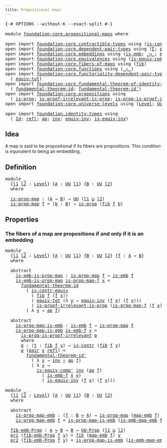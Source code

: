 ```yaml
---
title: Propositional maps
---
```


<pre class="Agda"><a id="44" class="Symbol">{-#</a> <a id="48" class="Keyword">OPTIONS</a> <a id="56" class="Pragma">--without-K</a> <a id="68" class="Pragma">--exact-split</a> <a id="82" class="Symbol">#-}</a>

<a id="87" class="Keyword">module</a> <a id="94" href="foundation-core.propositional-maps.html" class="Module">foundation-core.propositional-maps</a> <a id="129" class="Keyword">where</a>

<a id="136" class="Keyword">open</a> <a id="141" class="Keyword">import</a> <a id="148" href="foundation-core.contractible-types.html" class="Module">foundation-core.contractible-types</a> <a id="183" class="Keyword">using</a> <a id="189" class="Symbol">(</a><a id="190" href="foundation-core.contractible-types.html#3304" class="Function">is-contr-equiv</a><a id="204" class="Symbol">;</a> <a id="206" href="foundation-core.contractible-types.html#1006" class="Function">is-contr</a><a id="214" class="Symbol">)</a>
<a id="216" class="Keyword">open</a> <a id="221" class="Keyword">import</a> <a id="228" href="foundation-core.dependent-pair-types.html" class="Module">foundation-core.dependent-pair-types</a> <a id="265" class="Keyword">using</a> <a id="271" class="Symbol">(</a><a id="272" href="foundation-core.dependent-pair-types.html#515" class="Record">Σ</a><a id="273" class="Symbol">;</a> <a id="275" href="foundation-core.dependent-pair-types.html#588" class="InductiveConstructor">pair</a><a id="279" class="Symbol">;</a> <a id="281" href="foundation-core.dependent-pair-types.html#605" class="Field">pr1</a><a id="284" class="Symbol">;</a> <a id="286" href="foundation-core.dependent-pair-types.html#617" class="Field">pr2</a><a id="289" class="Symbol">)</a>
<a id="291" class="Keyword">open</a> <a id="296" class="Keyword">import</a> <a id="303" href="foundation-core.embeddings.html" class="Module">foundation-core.embeddings</a> <a id="330" class="Keyword">using</a> <a id="336" class="Symbol">(</a><a id="337" href="foundation-core.embeddings.html#992" class="Function">is-emb</a><a id="343" class="Symbol">;</a> <a id="345" href="foundation-core.embeddings.html#1074" class="Function Operator">_↪_</a><a id="348" class="Symbol">;</a> <a id="350" href="foundation-core.embeddings.html#1217" class="Function">map-emb</a><a id="357" class="Symbol">;</a> <a id="359" href="foundation-core.embeddings.html#1264" class="Function">is-emb-map-emb</a><a id="373" class="Symbol">)</a>
<a id="375" class="Keyword">open</a> <a id="380" class="Keyword">import</a> <a id="387" href="foundation-core.equivalences.html" class="Module">foundation-core.equivalences</a> <a id="416" class="Keyword">using</a> <a id="422" class="Symbol">(</a><a id="423" href="foundation-core.equivalences.html#7542" class="Function">is-equiv-comp&#39;</a><a id="437" class="Symbol">;</a> <a id="439" href="foundation-core.equivalences.html#1621" class="Function Operator">_≃_</a><a id="442" class="Symbol">)</a>
<a id="444" class="Keyword">open</a> <a id="449" class="Keyword">import</a> <a id="456" href="foundation-core.fibers-of-maps.html" class="Module">foundation-core.fibers-of-maps</a> <a id="487" class="Keyword">using</a> <a id="493" class="Symbol">(</a><a id="494" href="foundation-core.fibers-of-maps.html#942" class="Function">fib</a><a id="497" class="Symbol">)</a>
<a id="499" class="Keyword">open</a> <a id="504" class="Keyword">import</a> <a id="511" href="foundation-core.functions.html" class="Module">foundation-core.functions</a> <a id="537" class="Keyword">using</a> <a id="543" class="Symbol">(</a><a id="544" href="foundation-core.functions.html#420" class="Function Operator">_∘_</a><a id="547" class="Symbol">)</a>
<a id="549" class="Keyword">open</a> <a id="554" class="Keyword">import</a> <a id="561" href="foundation-core.functoriality-dependent-pair-types.html" class="Module">foundation-core.functoriality-dependent-pair-types</a> <a id="612" class="Keyword">using</a>
  <a id="620" class="Symbol">(</a> <a id="622" href="foundation-core.functoriality-dependent-pair-types.html#7267" class="Function">equiv-tot</a><a id="631" class="Symbol">)</a>
<a id="633" class="Keyword">open</a> <a id="638" class="Keyword">import</a> <a id="645" href="foundation-core.fundamental-theorem-of-identity-types.html" class="Module">foundation-core.fundamental-theorem-of-identity-types</a> <a id="699" class="Keyword">using</a>
  <a id="707" class="Symbol">(</a> <a id="709" href="foundation-core.fundamental-theorem-of-identity-types.html#1894" class="Function">fundamental-theorem-id</a><a id="731" class="Symbol">;</a> <a id="733" href="foundation-core.fundamental-theorem-of-identity-types.html#2165" class="Function">fundamental-theorem-id&#39;</a><a id="756" class="Symbol">)</a>
<a id="758" class="Keyword">open</a> <a id="763" class="Keyword">import</a> <a id="770" href="foundation-core.propositions.html" class="Module">foundation-core.propositions</a> <a id="799" class="Keyword">using</a>
  <a id="807" class="Symbol">(</a> <a id="809" href="foundation-core.propositions.html#1309" class="Function">is-prop</a><a id="816" class="Symbol">;</a> <a id="818" href="foundation-core.propositions.html#3047" class="Function">is-proof-irrelevant-is-prop</a><a id="845" class="Symbol">;</a> <a id="847" href="foundation-core.propositions.html#3220" class="Function">is-prop-is-proof-irrelevant</a><a id="874" class="Symbol">;</a> <a id="876" href="foundation-core.propositions.html#1393" class="Function">UU-Prop</a><a id="883" class="Symbol">)</a>
<a id="885" class="Keyword">open</a> <a id="890" class="Keyword">import</a> <a id="897" href="foundation-core.universe-levels.html" class="Module">foundation-core.universe-levels</a> <a id="929" class="Keyword">using</a> <a id="935" class="Symbol">(</a><a id="936" href="Agda.Primitive.html#597" class="Postulate">Level</a><a id="941" class="Symbol">;</a> <a id="943" href="foundation-core.universe-levels.html#235" class="Primitive">UU</a><a id="945" class="Symbol">;</a> <a id="947" href="Agda.Primitive.html#810" class="Primitive Operator">_⊔_</a><a id="950" class="Symbol">)</a>

<a id="953" class="Keyword">open</a> <a id="958" class="Keyword">import</a> <a id="965" href="foundation.identity-types.html" class="Module">foundation.identity-types</a> <a id="991" class="Keyword">using</a>
  <a id="999" class="Symbol">(</a> <a id="1001" href="foundation-core.identity-types.html#1767" class="Datatype">Id</a><a id="1003" class="Symbol">;</a> <a id="1005" href="foundation-core.identity-types.html#1820" class="InductiveConstructor">refl</a><a id="1009" class="Symbol">;</a> <a id="1011" href="foundation-core.identity-types.html#4003" class="Function">ap</a><a id="1013" class="Symbol">;</a> <a id="1015" href="foundation-core.identity-types.html#2729" class="Function">inv</a><a id="1018" class="Symbol">;</a> <a id="1020" href="foundation.identity-types.html#1228" class="Function">equiv-inv</a><a id="1029" class="Symbol">;</a> <a id="1031" href="foundation.identity-types.html#1101" class="Function">is-equiv-inv</a><a id="1043" class="Symbol">)</a>
</pre>
## Idea

A map is said to be propositional if its fibers are propositions. This condition is equivalent to being an embedding.

## Definition

<pre class="Agda"><a id="1201" class="Keyword">module</a> <a id="1208" href="foundation-core.propositional-maps.html#1208" class="Module">_</a>
  <a id="1212" class="Symbol">{</a><a id="1213" href="foundation-core.propositional-maps.html#1213" class="Bound">l1</a> <a id="1216" href="foundation-core.propositional-maps.html#1216" class="Bound">l2</a> <a id="1219" class="Symbol">:</a> <a id="1221" href="Agda.Primitive.html#597" class="Postulate">Level</a><a id="1226" class="Symbol">}</a> <a id="1228" class="Symbol">{</a><a id="1229" href="foundation-core.propositional-maps.html#1229" class="Bound">A</a> <a id="1231" class="Symbol">:</a> <a id="1233" href="foundation-core.universe-levels.html#235" class="Primitive">UU</a> <a id="1236" href="foundation-core.propositional-maps.html#1213" class="Bound">l1</a><a id="1238" class="Symbol">}</a> <a id="1240" class="Symbol">{</a><a id="1241" href="foundation-core.propositional-maps.html#1241" class="Bound">B</a> <a id="1243" class="Symbol">:</a> <a id="1245" href="foundation-core.universe-levels.html#235" class="Primitive">UU</a> <a id="1248" href="foundation-core.propositional-maps.html#1216" class="Bound">l2</a><a id="1250" class="Symbol">}</a>
  <a id="1254" class="Keyword">where</a>

  <a id="1263" href="foundation-core.propositional-maps.html#1263" class="Function">is-prop-map</a> <a id="1275" class="Symbol">:</a> <a id="1277" class="Symbol">(</a><a id="1278" href="foundation-core.propositional-maps.html#1229" class="Bound">A</a> <a id="1280" class="Symbol">→</a> <a id="1282" href="foundation-core.propositional-maps.html#1241" class="Bound">B</a><a id="1283" class="Symbol">)</a> <a id="1285" class="Symbol">→</a> <a id="1287" href="foundation-core.universe-levels.html#235" class="Primitive">UU</a> <a id="1290" class="Symbol">(</a><a id="1291" href="foundation-core.propositional-maps.html#1213" class="Bound">l1</a> <a id="1294" href="Agda.Primitive.html#810" class="Primitive Operator">⊔</a> <a id="1296" href="foundation-core.propositional-maps.html#1216" class="Bound">l2</a><a id="1298" class="Symbol">)</a>
  <a id="1302" href="foundation-core.propositional-maps.html#1263" class="Function">is-prop-map</a> <a id="1314" href="foundation-core.propositional-maps.html#1314" class="Bound">f</a> <a id="1316" class="Symbol">=</a> <a id="1318" class="Symbol">(</a><a id="1319" href="foundation-core.propositional-maps.html#1319" class="Bound">b</a> <a id="1321" class="Symbol">:</a> <a id="1323" href="foundation-core.propositional-maps.html#1241" class="Bound">B</a><a id="1324" class="Symbol">)</a> <a id="1326" class="Symbol">→</a> <a id="1328" href="foundation-core.propositions.html#1309" class="Function">is-prop</a> <a id="1336" class="Symbol">(</a><a id="1337" href="foundation-core.fibers-of-maps.html#942" class="Function">fib</a> <a id="1341" href="foundation-core.propositional-maps.html#1314" class="Bound">f</a> <a id="1343" href="foundation-core.propositional-maps.html#1319" class="Bound">b</a><a id="1344" class="Symbol">)</a>
</pre>
## Properties

### The fibers of a map are propositions if and only if it is an embedding

<pre class="Agda"><a id="1450" class="Keyword">module</a> <a id="1457" href="foundation-core.propositional-maps.html#1457" class="Module">_</a>
  <a id="1461" class="Symbol">{</a><a id="1462" href="foundation-core.propositional-maps.html#1462" class="Bound">l1</a> <a id="1465" href="foundation-core.propositional-maps.html#1465" class="Bound">l2</a> <a id="1468" class="Symbol">:</a> <a id="1470" href="Agda.Primitive.html#597" class="Postulate">Level</a><a id="1475" class="Symbol">}</a> <a id="1477" class="Symbol">{</a><a id="1478" href="foundation-core.propositional-maps.html#1478" class="Bound">A</a> <a id="1480" class="Symbol">:</a> <a id="1482" href="foundation-core.universe-levels.html#235" class="Primitive">UU</a> <a id="1485" href="foundation-core.propositional-maps.html#1462" class="Bound">l1</a><a id="1487" class="Symbol">}</a> <a id="1489" class="Symbol">{</a><a id="1490" href="foundation-core.propositional-maps.html#1490" class="Bound">B</a> <a id="1492" class="Symbol">:</a> <a id="1494" href="foundation-core.universe-levels.html#235" class="Primitive">UU</a> <a id="1497" href="foundation-core.propositional-maps.html#1465" class="Bound">l2</a><a id="1499" class="Symbol">}</a> <a id="1501" class="Symbol">{</a><a id="1502" href="foundation-core.propositional-maps.html#1502" class="Bound">f</a> <a id="1504" class="Symbol">:</a> <a id="1506" href="foundation-core.propositional-maps.html#1478" class="Bound">A</a> <a id="1508" class="Symbol">→</a> <a id="1510" href="foundation-core.propositional-maps.html#1490" class="Bound">B</a><a id="1511" class="Symbol">}</a>
  <a id="1515" class="Keyword">where</a>

  <a id="1524" class="Keyword">abstract</a>
    <a id="1537" href="foundation-core.propositional-maps.html#1537" class="Function">is-emb-is-prop-map</a> <a id="1556" class="Symbol">:</a> <a id="1558" href="foundation-core.propositional-maps.html#1263" class="Function">is-prop-map</a> <a id="1570" href="foundation-core.propositional-maps.html#1502" class="Bound">f</a> <a id="1572" class="Symbol">→</a> <a id="1574" href="foundation-core.embeddings.html#992" class="Function">is-emb</a> <a id="1581" href="foundation-core.propositional-maps.html#1502" class="Bound">f</a>
    <a id="1587" href="foundation-core.propositional-maps.html#1537" class="Function">is-emb-is-prop-map</a> <a id="1606" href="foundation-core.propositional-maps.html#1606" class="Bound">is-prop-map-f</a> <a id="1620" href="foundation-core.propositional-maps.html#1620" class="Bound">x</a> <a id="1622" class="Symbol">=</a>
      <a id="1630" href="foundation-core.fundamental-theorem-of-identity-types.html#1894" class="Function">fundamental-theorem-id</a>
        <a id="1661" class="Symbol">(</a> <a id="1663" href="foundation-core.contractible-types.html#3304" class="Function">is-contr-equiv</a>
          <a id="1688" class="Symbol">(</a> <a id="1690" href="foundation-core.fibers-of-maps.html#942" class="Function">fib</a> <a id="1694" href="foundation-core.propositional-maps.html#1502" class="Bound">f</a> <a id="1696" class="Symbol">(</a><a id="1697" href="foundation-core.propositional-maps.html#1502" class="Bound">f</a> <a id="1699" href="foundation-core.propositional-maps.html#1620" class="Bound">x</a><a id="1700" class="Symbol">))</a>
          <a id="1713" class="Symbol">(</a> <a id="1715" href="foundation-core.functoriality-dependent-pair-types.html#7267" class="Function">equiv-tot</a> <a id="1725" class="Symbol">(λ</a> <a id="1728" href="foundation-core.propositional-maps.html#1728" class="Bound">y</a> <a id="1730" class="Symbol">→</a> <a id="1732" href="foundation.identity-types.html#1228" class="Function">equiv-inv</a> <a id="1742" class="Symbol">(</a><a id="1743" href="foundation-core.propositional-maps.html#1502" class="Bound">f</a> <a id="1745" href="foundation-core.propositional-maps.html#1620" class="Bound">x</a><a id="1746" class="Symbol">)</a> <a id="1748" class="Symbol">(</a><a id="1749" href="foundation-core.propositional-maps.html#1502" class="Bound">f</a> <a id="1751" href="foundation-core.propositional-maps.html#1728" class="Bound">y</a><a id="1752" class="Symbol">)))</a>
          <a id="1766" class="Symbol">(</a> <a id="1768" href="foundation-core.propositions.html#3047" class="Function">is-proof-irrelevant-is-prop</a> <a id="1796" class="Symbol">(</a><a id="1797" href="foundation-core.propositional-maps.html#1606" class="Bound">is-prop-map-f</a> <a id="1811" class="Symbol">(</a><a id="1812" href="foundation-core.propositional-maps.html#1502" class="Bound">f</a> <a id="1814" href="foundation-core.propositional-maps.html#1620" class="Bound">x</a><a id="1815" class="Symbol">))</a> <a id="1818" class="Symbol">(</a><a id="1819" href="foundation-core.dependent-pair-types.html#588" class="InductiveConstructor">pair</a> <a id="1824" href="foundation-core.propositional-maps.html#1620" class="Bound">x</a> <a id="1826" href="foundation-core.identity-types.html#1820" class="InductiveConstructor">refl</a><a id="1830" class="Symbol">)))</a>
        <a id="1842" class="Symbol">(</a> <a id="1844" class="Symbol">λ</a> <a id="1846" href="foundation-core.propositional-maps.html#1846" class="Bound">y</a> <a id="1848" class="Symbol">→</a> <a id="1850" href="foundation-core.identity-types.html#4003" class="Function">ap</a> <a id="1853" href="foundation-core.propositional-maps.html#1502" class="Bound">f</a><a id="1854" class="Symbol">)</a>

  <a id="1859" class="Keyword">abstract</a>
    <a id="1872" href="foundation-core.propositional-maps.html#1872" class="Function">is-prop-map-is-emb</a> <a id="1891" class="Symbol">:</a> <a id="1893" href="foundation-core.embeddings.html#992" class="Function">is-emb</a> <a id="1900" href="foundation-core.propositional-maps.html#1502" class="Bound">f</a> <a id="1902" class="Symbol">→</a> <a id="1904" href="foundation-core.propositional-maps.html#1263" class="Function">is-prop-map</a> <a id="1916" href="foundation-core.propositional-maps.html#1502" class="Bound">f</a>
    <a id="1922" href="foundation-core.propositional-maps.html#1872" class="Function">is-prop-map-is-emb</a> <a id="1941" href="foundation-core.propositional-maps.html#1941" class="Bound">is-emb-f</a> <a id="1950" href="foundation-core.propositional-maps.html#1950" class="Bound">y</a> <a id="1952" class="Symbol">=</a>
      <a id="1960" href="foundation-core.propositions.html#3220" class="Function">is-prop-is-proof-irrelevant</a> <a id="1988" href="foundation-core.propositional-maps.html#2008" class="Function">α</a>
      <a id="1996" class="Keyword">where</a>
      <a id="2008" href="foundation-core.propositional-maps.html#2008" class="Function">α</a> <a id="2010" class="Symbol">:</a> <a id="2012" class="Symbol">(</a><a id="2013" href="foundation-core.propositional-maps.html#2013" class="Bound">t</a> <a id="2015" class="Symbol">:</a> <a id="2017" href="foundation-core.fibers-of-maps.html#942" class="Function">fib</a> <a id="2021" href="foundation-core.propositional-maps.html#1502" class="Bound">f</a> <a id="2023" href="foundation-core.propositional-maps.html#1950" class="Bound">y</a><a id="2024" class="Symbol">)</a> <a id="2026" class="Symbol">→</a> <a id="2028" href="foundation-core.contractible-types.html#1006" class="Function">is-contr</a> <a id="2037" class="Symbol">(</a><a id="2038" href="foundation-core.fibers-of-maps.html#942" class="Function">fib</a> <a id="2042" href="foundation-core.propositional-maps.html#1502" class="Bound">f</a> <a id="2044" href="foundation-core.propositional-maps.html#1950" class="Bound">y</a><a id="2045" class="Symbol">)</a>
      <a id="2053" href="foundation-core.propositional-maps.html#2008" class="Function">α</a> <a id="2055" class="Symbol">(</a><a id="2056" href="foundation-core.dependent-pair-types.html#588" class="InductiveConstructor">pair</a> <a id="2061" href="foundation-core.propositional-maps.html#2061" class="Bound">x</a> <a id="2063" href="foundation-core.identity-types.html#1820" class="InductiveConstructor">refl</a><a id="2067" class="Symbol">)</a> <a id="2069" class="Symbol">=</a>
        <a id="2079" href="foundation-core.fundamental-theorem-of-identity-types.html#2165" class="Function">fundamental-theorem-id&#39;</a>
          <a id="2113" class="Symbol">(</a> <a id="2115" class="Symbol">λ</a> <a id="2117" href="foundation-core.propositional-maps.html#2117" class="Bound">y</a> <a id="2119" class="Symbol">→</a> <a id="2121" href="foundation-core.identity-types.html#2729" class="Function">inv</a> <a id="2125" href="foundation-core.functions.html#420" class="Function Operator">∘</a> <a id="2127" href="foundation-core.identity-types.html#4003" class="Function">ap</a> <a id="2130" href="foundation-core.propositional-maps.html#1502" class="Bound">f</a><a id="2131" class="Symbol">)</a>
          <a id="2143" class="Symbol">(</a> <a id="2145" class="Symbol">λ</a> <a id="2147" href="foundation-core.propositional-maps.html#2147" class="Bound">y</a> <a id="2149" class="Symbol">→</a>
            <a id="2163" href="foundation-core.equivalences.html#7542" class="Function">is-equiv-comp&#39;</a> <a id="2178" href="foundation-core.identity-types.html#2729" class="Function">inv</a> <a id="2182" class="Symbol">(</a><a id="2183" href="foundation-core.identity-types.html#4003" class="Function">ap</a> <a id="2186" href="foundation-core.propositional-maps.html#1502" class="Bound">f</a><a id="2187" class="Symbol">)</a>
              <a id="2203" class="Symbol">(</a> <a id="2205" href="foundation-core.propositional-maps.html#1941" class="Bound">is-emb-f</a> <a id="2214" href="foundation-core.propositional-maps.html#2061" class="Bound">x</a> <a id="2216" href="foundation-core.propositional-maps.html#2147" class="Bound">y</a><a id="2217" class="Symbol">)</a>
              <a id="2233" class="Symbol">(</a> <a id="2235" href="foundation.identity-types.html#1101" class="Function">is-equiv-inv</a> <a id="2248" class="Symbol">(</a><a id="2249" href="foundation-core.propositional-maps.html#1502" class="Bound">f</a> <a id="2251" href="foundation-core.propositional-maps.html#2061" class="Bound">x</a><a id="2252" class="Symbol">)</a> <a id="2254" class="Symbol">(</a><a id="2255" href="foundation-core.propositional-maps.html#1502" class="Bound">f</a> <a id="2257" href="foundation-core.propositional-maps.html#2147" class="Bound">y</a><a id="2258" class="Symbol">)))</a>

<a id="2263" class="Keyword">module</a> <a id="2270" href="foundation-core.propositional-maps.html#2270" class="Module">_</a>
  <a id="2274" class="Symbol">{</a><a id="2275" href="foundation-core.propositional-maps.html#2275" class="Bound">l1</a> <a id="2278" href="foundation-core.propositional-maps.html#2278" class="Bound">l2</a> <a id="2281" class="Symbol">:</a> <a id="2283" href="Agda.Primitive.html#597" class="Postulate">Level</a><a id="2288" class="Symbol">}</a> <a id="2290" class="Symbol">{</a><a id="2291" href="foundation-core.propositional-maps.html#2291" class="Bound">A</a> <a id="2293" class="Symbol">:</a> <a id="2295" href="foundation-core.universe-levels.html#235" class="Primitive">UU</a> <a id="2298" href="foundation-core.propositional-maps.html#2275" class="Bound">l1</a><a id="2300" class="Symbol">}</a> <a id="2302" class="Symbol">{</a><a id="2303" href="foundation-core.propositional-maps.html#2303" class="Bound">B</a> <a id="2305" class="Symbol">:</a> <a id="2307" href="foundation-core.universe-levels.html#235" class="Primitive">UU</a> <a id="2310" href="foundation-core.propositional-maps.html#2278" class="Bound">l2</a><a id="2312" class="Symbol">}</a>
  <a id="2316" class="Keyword">where</a>

  <a id="2325" class="Keyword">abstract</a>
    <a id="2338" href="foundation-core.propositional-maps.html#2338" class="Function">is-prop-map-emb</a> <a id="2354" class="Symbol">:</a> <a id="2356" class="Symbol">(</a><a id="2357" href="foundation-core.propositional-maps.html#2357" class="Bound">f</a> <a id="2359" class="Symbol">:</a> <a id="2361" href="foundation-core.propositional-maps.html#2303" class="Bound">B</a> <a id="2363" href="foundation-core.embeddings.html#1074" class="Function Operator">↪</a> <a id="2365" href="foundation-core.propositional-maps.html#2291" class="Bound">A</a><a id="2366" class="Symbol">)</a> <a id="2368" class="Symbol">→</a> <a id="2370" href="foundation-core.propositional-maps.html#1263" class="Function">is-prop-map</a> <a id="2382" class="Symbol">(</a><a id="2383" href="foundation-core.embeddings.html#1217" class="Function">map-emb</a> <a id="2391" href="foundation-core.propositional-maps.html#2357" class="Bound">f</a><a id="2392" class="Symbol">)</a>
    <a id="2398" href="foundation-core.propositional-maps.html#2338" class="Function">is-prop-map-emb</a> <a id="2414" href="foundation-core.propositional-maps.html#2414" class="Bound">f</a> <a id="2416" class="Symbol">=</a> <a id="2418" href="foundation-core.propositional-maps.html#1872" class="Function">is-prop-map-is-emb</a> <a id="2437" class="Symbol">(</a><a id="2438" href="foundation-core.embeddings.html#1264" class="Function">is-emb-map-emb</a> <a id="2453" href="foundation-core.propositional-maps.html#2414" class="Bound">f</a><a id="2454" class="Symbol">)</a>

  <a id="2459" href="foundation-core.propositional-maps.html#2459" class="Function">fib-emb-Prop</a> <a id="2472" class="Symbol">:</a> <a id="2474" href="foundation-core.propositional-maps.html#2291" class="Bound">A</a> <a id="2476" href="foundation-core.embeddings.html#1074" class="Function Operator">↪</a> <a id="2478" href="foundation-core.propositional-maps.html#2303" class="Bound">B</a> <a id="2480" class="Symbol">→</a> <a id="2482" href="foundation-core.propositional-maps.html#2303" class="Bound">B</a> <a id="2484" class="Symbol">→</a> <a id="2486" href="foundation-core.propositions.html#1393" class="Function">UU-Prop</a> <a id="2494" class="Symbol">(</a><a id="2495" href="foundation-core.propositional-maps.html#2275" class="Bound">l1</a> <a id="2498" href="Agda.Primitive.html#810" class="Primitive Operator">⊔</a> <a id="2500" href="foundation-core.propositional-maps.html#2278" class="Bound">l2</a><a id="2502" class="Symbol">)</a>
  <a id="2506" href="foundation-core.dependent-pair-types.html#605" class="Field">pr1</a> <a id="2510" class="Symbol">(</a><a id="2511" href="foundation-core.propositional-maps.html#2459" class="Function">fib-emb-Prop</a> <a id="2524" href="foundation-core.propositional-maps.html#2524" class="Bound">f</a> <a id="2526" href="foundation-core.propositional-maps.html#2526" class="Bound">y</a><a id="2527" class="Symbol">)</a> <a id="2529" class="Symbol">=</a> <a id="2531" href="foundation-core.fibers-of-maps.html#942" class="Function">fib</a> <a id="2535" class="Symbol">(</a><a id="2536" href="foundation-core.embeddings.html#1217" class="Function">map-emb</a> <a id="2544" href="foundation-core.propositional-maps.html#2524" class="Bound">f</a><a id="2545" class="Symbol">)</a> <a id="2547" href="foundation-core.propositional-maps.html#2526" class="Bound">y</a>
  <a id="2551" href="foundation-core.dependent-pair-types.html#617" class="Field">pr2</a> <a id="2555" class="Symbol">(</a><a id="2556" href="foundation-core.propositional-maps.html#2459" class="Function">fib-emb-Prop</a> <a id="2569" href="foundation-core.propositional-maps.html#2569" class="Bound">f</a> <a id="2571" href="foundation-core.propositional-maps.html#2571" class="Bound">y</a><a id="2572" class="Symbol">)</a> <a id="2574" class="Symbol">=</a> <a id="2576" href="foundation-core.propositional-maps.html#1872" class="Function">is-prop-map-is-emb</a> <a id="2595" class="Symbol">(</a><a id="2596" href="foundation-core.embeddings.html#1264" class="Function">is-emb-map-emb</a> <a id="2611" href="foundation-core.propositional-maps.html#2569" class="Bound">f</a><a id="2612" class="Symbol">)</a> <a id="2614" href="foundation-core.propositional-maps.html#2571" class="Bound">y</a>
</pre>